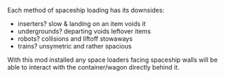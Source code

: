 Each method of spaceship loading has its downsides:
- inserters? slow & landing on an item voids it
- undergrounds? departing voids leftover items
- robots? collisions and liftoff stowaways
- trains? unsymetric and rather spacious

With this mod installed any space loaders facing spaceship walls will be able to interact with the container/wagon directly behind it.
